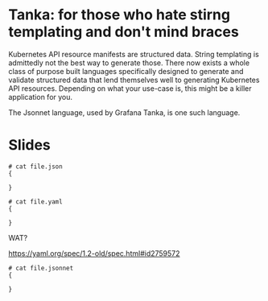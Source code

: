 # Tanka: for those who hate stirng templating and don't mind braces

Kubernetes API resource manifests are structured data. String templating is
admittedly not the best way to generate those. There now exists a whole class of
purpose built languages specifically designed to generate and validate
structured data that lend themselves well to generating Kubernetes API
resources. Depending on what your use-case is, this might be a killer
application for you.

The Jsonnet language, used by Grafana Tanka, is one such language.


# Slides

```shell
# cat file.json
{

}
```


```shell
# cat file.yaml
{

}
```

WAT?

https://yaml.org/spec/1.2-old/spec.html#id2759572


```shell
# cat file.jsonnet
{

}
```
